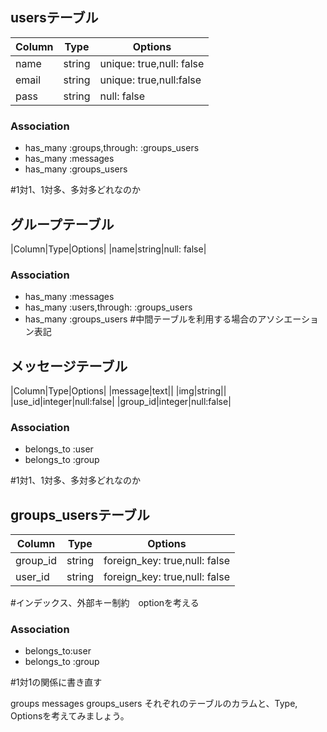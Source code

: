 ## usersテーブル

|Column|Type|Options|
|------|----|-------|
|name|string|unique: true,null: false|
|email|string|unique: true,null:false|
|pass|string|null: false|
### Association
- has_many  :groups,through: :groups_users
- has_many  :messages
- has_many  :groups_users

#1対1、1対多、多対多どれなのか


## グループテーブル

|Column|Type|Options|
|name|string|null: false|


### Association
- has_many :messages
- has_many  :users,through: :groups_users
- has_many :groups_users
#中間テーブルを利用する場合のアソシエーション表記



## メッセージテーブル

|Column|Type|Options|
|message|text||
|img|string||
|use_id|integer|null:false|
|group_id|integer|null:false|
### Association
- belongs_to :user
- belongs_to :group

#1対1、1対多、多対多どれなのか





## groups_usersテーブル

|Column|Type|Options|
|------|----|-------|
|group_id|string|foreign_key: true,null: false|
|user_id|string|foreign_key: true,null: false|

#インデックス、外部キー制約　optionを考える

### Association
- belongs_to:user
- belongs_to :group

#1対1の関係に書き直す










groups
messages
groups_users
それぞれのテーブルのカラムと、Type, Optionsを考えてみましょう。